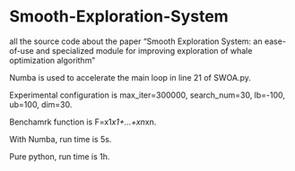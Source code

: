 # Smooth-Exploration-System
all the source code about the paper “Smooth Exploration System: an ease-of-use and specialized module for improving exploration of whale optimization algorithm”

Numba is used to accelerate the main loop in line 21 of SWOA.py. 

Experimental configuration is max_iter=300000, search_num=30, lb=-100, ub=100, dim=30.

Benchamrk function is F=x1*x1+...+xn*xn.

With Numba, run time is 5s.

Pure python, run time is 1h.
